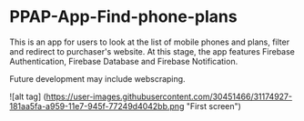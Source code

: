 # PPAP-App-Find-phone-plans

This is an app for users to look at the list of mobile phones and plans, filter and redirect to purchaser's website.
At this stage, the app features Firebase Authentication, Firebase Database and Firebase Notification.

Future development may include webscraping.

![alt tag] (https://user-images.githubusercontent.com/30451466/31174927-181aa5fa-a959-11e7-945f-77249d4042bb.png "First screen")
